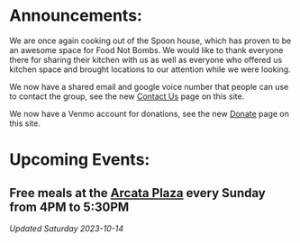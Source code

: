 # Announcements: 
We are once again cooking out of the Spoon house, which has proven to be an awesome space for Food Not Bombs. We would like to thank everyone there for sharing their kitchen with us as well as everyone who offered us kitchen space and brought locations to our attention while we were looking.

We now have a shared email and google voice number that people can use to contact the group, see the new [Contact Us](https://arcatafoodnotbombs.org/contact) page on this site.

We now have a Venmo account for donations, see the new [Donate](https://arcatafoodnotbombs.org/donate) page on this site.

# Upcoming Events: 
## Free meals at the [Arcata Plaza](https://www.google.com/maps/place/Arcata+Plaza/@40.8685473,-124.0886259,17z/data=!3m1!4b1!4m6!3m5!1s0x54d1570f71afcedf:0xdf0d7f456c156cfe!8m2!3d40.8685473!4d-124.0864372!16s%2Fg%2F11c5t29lq4) every Sunday from 4PM to 5:30PM

*Updated Saturday 2023-10-14*
